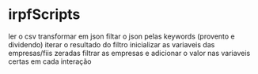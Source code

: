 # irpfScripts



ler o csv
transformar em json
filtar o json pelas keywords (provento e dividendo)
iterar o resultado do filtro
inicializar as variaveis das empresas/fiis zeradas
filtrar as empresas e adicionar o valor nas variaveis certas em cada interação